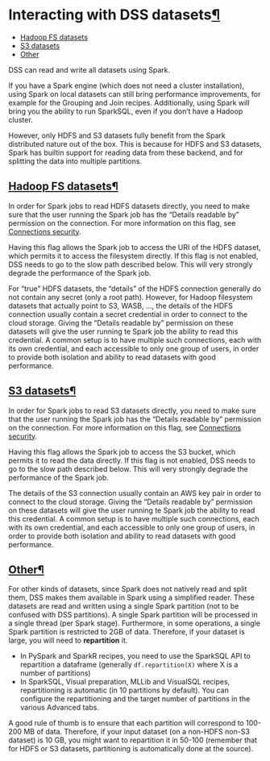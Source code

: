 Interacting with DSS datasets[¶](#interacting-with-dss-datasets "Permalink to this heading")
============================================================================================



* [Hadoop FS datasets](#hadoop-fs-datasets)
* [S3 datasets](#s3-datasets)
* [Other](#other)



DSS can read and write all datasets using Spark.


If you have a Spark engine (which does not need a cluster installation), using Spark on local datasets can still bring performance improvements, for example for the Grouping and Join recipes. Additionally, using Spark will bring you the ability to run SparkSQL, even if you don’t have a Hadoop cluster.


However, only HDFS and S3 datasets fully benefit from the Spark distributed nature out of the box. This is because for HDFS and S3 datasets, Spark has builtin support for reading data from these backend, and for splitting the data into multiple partitions.



[Hadoop FS datasets](#id1)[¶](#hadoop-fs-datasets "Permalink to this heading")
------------------------------------------------------------------------------


In order for Spark jobs to read HDFS datasets directly, you need to make sure that the user running the Spark job has the “Details readable by” permission on the connection. For more information on this flag, see [Connections security](../security/connections.html).


Having this flag allows the Spark job to access the URI of the HDFS dataset, which permits it to access the filesystem directly. If this flag is not enabled, DSS needs to go to the slow path described below. This will very strongly degrade the performance of the Spark job.


For “true” HDFS datasets, the “details” of the HDFS connection generally do not contain any secret (only a root path). However, for Hadoop filesystem datasets that actually point to S3, WASB, …, the details of the HDFS connection usually contain a secret credential in order to connect to the cloud storage. Giving the “Details readable by” permission on these datasets will give the user running te Spark job the ability to read this credential. A common setup is to have multiple such connections, each with its own credential, and each accessible to only one group of users, in order to provide both isolation and ability to read datasets with good performance.




[S3 datasets](#id2)[¶](#s3-datasets "Permalink to this heading")
----------------------------------------------------------------


In order for Spark jobs to read S3 datasets directly, you need to make sure that the user running the Spark job has the “Details readable by” permission on the connection. For more information on this flag, see [Connections security](../security/connections.html).


Having this flag allows the Spark job to access the S3 bucket, which permits it to read the data directly. If this flag is not enabled, DSS needs to go to the slow path described below. This will very strongly degrade the performance of the Spark job.


The details of the S3 connection usually contain an AWS key pair in order to connect to the cloud storage. Giving the “Details readable by” permission on these datasets will give the user running te Spark job the ability to read this credential. A common setup is to have multiple such connections, each with its own credential, and each accessible to only one group of users, in order to provide both isolation and ability to read datasets with good performance.




[Other](#id3)[¶](#other "Permalink to this heading")
----------------------------------------------------


For other kinds of datasets, since Spark does not natively read and split them, DSS makes them available in Spark using a simplified reader. These datasets are read and written using a single Spark partition (not to be confused with DSS partitions). A single Spark partition will be processed in a single thread (per Spark stage). Furthermore, in some operations, a single Spark partition is restricted to 2GB of data. Therefore, if your dataset is large, you will need to **repartition** it.


* In PySpark and SparkR recipes, you need to use the SparkSQL API to repartition a dataframe (generally `df.repartition(X)` where X is a number of partitions)
* In SparkSQL, Visual preparation, MLLib and VisualSQL recipes, repartitioning is automatic (in 10 partitions by default). You can configure the repartitioning and the target number of partitions in the various Advanced tabs.


A good rule of thumb is to ensure that each partition will correspond to 100\-200 MB of data. Therefore, if your input dataset (on a non\-HDFS non\-S3 dataset) is 10 GB, you might want to repartition it in 50\-100 (remember that for HDFS or S3 datasets, partitioning is automatically done at the source).